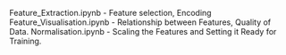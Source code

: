 Feature_Extraction.ipynb - Feature selection, Encoding
Feature_Visualisation.ipynb - Relationship between Features, Quality of Data.
Normalisation.ipynb - Scaling the Features and Setting it Ready for Training. 
